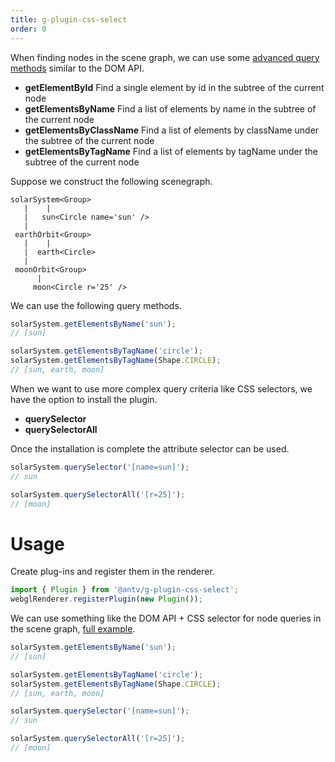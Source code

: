 ```yaml
---
title: g-plugin-css-select
order: 0
---
```


When finding nodes in the scene graph, we can use some [advanced query methods](/en/docs/api/basic/display-object#advanced-query) similar to the DOM API.

-   **getElementById** Find a single element by id in the subtree of the current node
-   **getElementsByName** Find a list of elements by name in the subtree of the current node
-   **getElementsByClassName** Find a list of elements by className under the subtree of the current node
-   **getElementsByTagName** Find a list of elements by tagName under the subtree of the current node

Suppose we construct the following scenegraph.

```
solarSystem<Group>
   |    |
   |   sun<Circle name='sun' />
   |
 earthOrbit<Group>
   |    |
   |  earth<Circle>
   |
 moonOrbit<Group>
      |
     moon<Circle r='25' />
```

We can use the following query methods.

```javascript
solarSystem.getElementsByName('sun');
// [sun]

solarSystem.getElementsByTagName('circle');
solarSystem.getElementsByTagName(Shape.CIRCLE);
// [sun, earth, moon]
```

When we want to use more complex query criteria like CSS selectors, we have the option to install the plugin.

-   **querySelector**
-   **querySelectorAll**

Once the installation is complete the attribute selector can be used.

```js
solarSystem.querySelector('[name=sun]');
// sun

solarSystem.querySelectorAll('[r=25]');
// [moon]
```

# Usage

Create plug-ins and register them in the renderer.

```js
import { Plugin } from '@antv/g-plugin-css-select';
webglRenderer.registerPlugin(new Plugin());
```

We can use something like the DOM API + CSS selector for node queries in the scene graph, [full example](/en/examples/plugins#css-select).

```javascript
solarSystem.getElementsByName('sun');
// [sun]

solarSystem.getElementsByTagName('circle');
solarSystem.getElementsByTagName(Shape.CIRCLE);
// [sun, earth, moon]

solarSystem.querySelector('[name=sun]');
// sun

solarSystem.querySelectorAll('[r=25]');
// [moon]
```

<!-- <playground path='examples/plugins/demo/css-select.js' rid='container'></playground> -->
